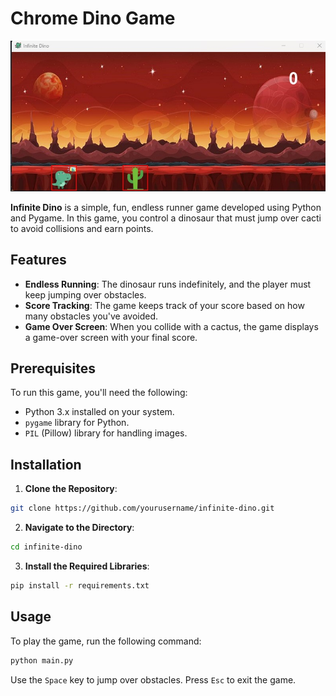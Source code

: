 # Chrome Dino Game

<!-- Add an image -->
![Infinite Dino](
    /images/chrome_dino_game.jpg
)

**Infinite Dino** is a simple, fun, endless runner game developed using Python and Pygame. 
In this game, you control a dinosaur that must jump over cacti to avoid collisions and earn points.

## Features

- **Endless Running**: The dinosaur runs indefinitely, and the player must keep jumping over obstacles.
- **Score Tracking**: The game keeps track of your score based on how many obstacles you've avoided.
- **Game Over Screen**: When you collide with a cactus, the game displays a game-over screen with your final score.

## Prerequisites

To run this game, you'll need the following:

- Python 3.x installed on your system.
- `pygame` library for Python.
- `PIL` (Pillow) library for handling images.

## Installation

1. **Clone the Repository**:
```bash
git clone https://github.com/yourusername/infinite-dino.git
```

2. **Navigate to the Directory**:
```bash
cd infinite-dino
```

3. **Install the Required Libraries**:
```bash
pip install -r requirements.txt
```

## Usage

To play the game, run the following command:
```bash
python main.py
```

Use the `Space` key to jump over obstacles. Press `Esc` to exit the game.